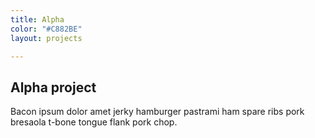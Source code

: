 ```yaml
---
title: Alpha
color: "#C882BE"
layout: projects

---
```

## Alpha project

Bacon ipsum dolor amet jerky hamburger pastrami ham spare ribs pork bresaola t-bone tongue flank pork chop.
